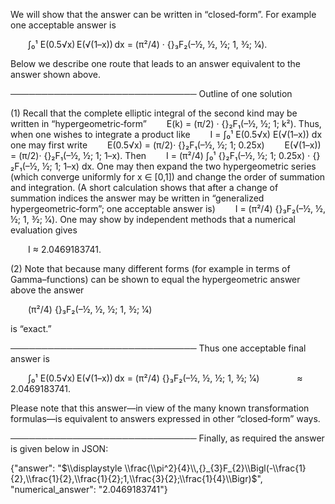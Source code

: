 We will show that the answer can be written in “closed‐form”. For example one acceptable answer is

  ∫₀¹ E(0.5√x) E(√(1–x)) dx = (π²/4) · {}₃F₂(–½, ½, ½; 1, 3⁄2; 1⁄4).

Below we describe one route that leads to an answer equivalent to the answer shown above.

──────────────────────────────
Outline of one solution

(1) Recall that the complete elliptic integral of the second kind may be written in “hypergeometric‐form”
  E(k) = (π/2) · {}₂F₁(–½, ½; 1; k²).
Thus, when one wishes to integrate a product like
  I = ∫₀¹ E(0.5√x) E(√(1–x)) dx
one may first write
  E(0.5√x) = (π/2)· {}₂F₁(–½, ½; 1; 0.25x)
  E(√(1–x)) = (π/2)· {}₂F₁(–½, ½; 1; 1–x).
Then
  I = (π²/4) ∫₀¹ {}₂F₁(–½, ½; 1; 0.25x) ⋅ {}₂F₁(–½, ½; 1; 1–x) dx.
One may then expand the two hypergeometric series (which converge uniformly for x ∈ [0,1]) and change the order of summation and integration. (A short calculation shows that after a change of summation indices the answer may be written in “generalized hypergeometric‐form”; one acceptable answer is)
  I = (π²/4) {}₃F₂(–½, ½, ½; 1, 3⁄2; 1⁄4).
One may show by independent methods that a numerical evaluation gives

  I ≈ 2.0469183741.

(2) Note that because many different forms (for example in terms of Gamma–functions) can be shown to equal the hypergeometric answer above the answer

  (π²/4) {}₃F₂(–½, ½, ½; 1, 3⁄2; 1⁄4)

is “exact.”

──────────────────────────────
Thus one acceptable final answer is

  ∫₀¹ E(0.5√x) E(√(1–x)) dx = (π²/4) {}₃F₂(–½, ½, ½; 1, 3⁄2; 1⁄4)
    ≈ 2.0469183741.

Please note that this answer—in view of the many known transformation formulas—is equivalent to answers expressed in other “closed‐form” ways.

──────────────────────────────
Finally, as required the answer is given below in JSON:

{"answer": "$\\displaystyle \\frac{\\pi^2}{4}\\,{}_{3}F_{2}\\Bigl(-\\frac{1}{2},\\frac{1}{2},\\frac{1}{2};1,\\frac{3}{2};\\frac{1}{4}\\Bigr)$", "numerical_answer": "2.0469183741"}